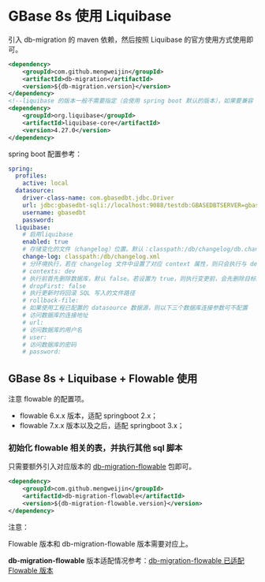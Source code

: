 # GBase 8s 使用 Liquibase

引入 db-migration 的 maven 依赖，然后按照 Liquibase 的官方使用方式使用即可。

```xml
<dependency>
    <groupId>com.github.mengweijin</groupId>
    <artifactId>db-migration</artifactId>
    <version>${db-migration.version}</version>
</dependency>
<!--liquibase 的版本一般不需要指定（会使用 spring boot 默认的版本），如果要兼容 spring boot 2.1 至 3.2 版本，则需要明确指定为 4.27.0 版本。-->
<dependency>
    <groupId>org.liquibase</groupId>
    <artifactId>liquibase-core</artifactId>
    <version>4.27.0</version>
</dependency>
```

spring boot 配置参考：

```yaml
spring:
  profiles:
    active: local
  datasource:
    driver-class-name: com.gbasedbt.jdbc.Driver
    url: jdbc:gbasedbt-sqli://localhost:9088/testdb:GBASEDBTSERVER=gbase01
    username: gbasedbt
    password:
  liquibase:
    # 启用liquibase
    enabled: true
    # 存储变化的文件（changelog）位置。默认：classpath:/db/changelog/db.changelog-master.xml
    change-log: classpath:/db/changelog.xml
    # 分环境执行，若在 changelog 文件中设置了对应 context 属性，则只会执行与 dev 对应值的 changeset
    # contexts: dev
    # 执行前首先删除数据库，默认 false。若设置为 true，则执行变更前，会先删除目标数据库，请谨慎
    # dropFirst: false
    # 执行更新时将回滚 SQL 写入的文件路径
    # rollback-file:
    # 如果使用工程已配置的 datasource 数据源，则以下三个数据库连接参数可不配置
    # 访问数据库的连接地址
    # url:
    # 访问数据库的用户名
    # user:
    # 访问数据库的密码
    # password:
```

## GBase 8s + Liquibase + Flowable 使用

注意 flowable 的配置项。

* flowable 6.x.x 版本，适配 springboot 2.x；
* flowable 7.x.x 版本以及之后，适配 springboot 3.x；

### 初始化 flowable 相关的表，并执行其他 sql 脚本

只需要额外引入对应版本的 [db-migration-flowable](https://gitee.com/mengweijin/db-migration-flowable) 包即可。

```xml
<dependency>
    <groupId>com.github.mengweijin</groupId>
    <artifactId>db-migration-flowable</artifactId>
    <version>${db-migration-flowable.version}</version>
</dependency>
```

注意：

Flowable 版本和 db-migration-flowable 版本需要对应上。

**db-migration-flowable** 版本适配情况参考：[db-migration-flowable 已适配 Flowable 版本](../README.md)

